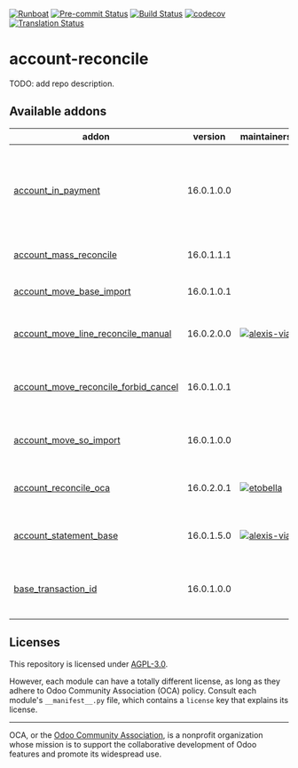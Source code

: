
[![Runboat](https://img.shields.io/badge/runboat-Try%20me-875A7B.png)](https://runboat.odoo-community.org/builds?repo=OCA/account-reconcile&target_branch=16.0)
[![Pre-commit Status](https://github.com/OCA/account-reconcile/actions/workflows/pre-commit.yml/badge.svg?branch=16.0)](https://github.com/OCA/account-reconcile/actions/workflows/pre-commit.yml?query=branch%3A16.0)
[![Build Status](https://github.com/OCA/account-reconcile/actions/workflows/test.yml/badge.svg?branch=16.0)](https://github.com/OCA/account-reconcile/actions/workflows/test.yml?query=branch%3A16.0)
[![codecov](https://codecov.io/gh/OCA/account-reconcile/branch/16.0/graph/badge.svg)](https://codecov.io/gh/OCA/account-reconcile)
[![Translation Status](https://translation.odoo-community.org/widgets/account-reconcile-16-0/-/svg-badge.svg)](https://translation.odoo-community.org/engage/account-reconcile-16-0/?utm_source=widget)

<!-- /!\ do not modify above this line -->

# account-reconcile

TODO: add repo description.

<!-- /!\ do not modify below this line -->

<!-- prettier-ignore-start -->

[//]: # (addons)

Available addons
----------------
addon | version | maintainers | summary
--- | --- | --- | ---
[account_in_payment](account_in_payment/) | 16.0.1.0.0 |  | This module enables in-payment mode for your accounting
[account_mass_reconcile](account_mass_reconcile/) | 16.0.1.1.1 |  | Account Mass Reconcile
[account_move_base_import](account_move_base_import/) | 16.0.1.0.1 |  | Journal Entry base import
[account_move_line_reconcile_manual](account_move_line_reconcile_manual/) | 16.0.2.0.0 | [![alexis-via](https://github.com/alexis-via.png?size=30px)](https://github.com/alexis-via) | Manually reconcile Journal Items
[account_move_reconcile_forbid_cancel](account_move_reconcile_forbid_cancel/) | 16.0.1.0.1 |  | Account Move Reconcile Forbid Cancel
[account_move_so_import](account_move_so_import/) | 16.0.1.0.0 |  | Journal Entry Sale Order completion
[account_reconcile_oca](account_reconcile_oca/) | 16.0.2.0.1 | [![etobella](https://github.com/etobella.png?size=30px)](https://github.com/etobella) | Reconcile addons for Odoo CE accounting
[account_statement_base](account_statement_base/) | 16.0.1.5.0 | [![alexis-via](https://github.com/alexis-via.png?size=30px)](https://github.com/alexis-via) | Base module for Bank Statements
[base_transaction_id](base_transaction_id/) | 16.0.1.0.0 |  | Base transaction ID for financial institutes

[//]: # (end addons)

<!-- prettier-ignore-end -->

## Licenses

This repository is licensed under [AGPL-3.0](LICENSE).

However, each module can have a totally different license, as long as they adhere to Odoo Community Association (OCA)
policy. Consult each module's `__manifest__.py` file, which contains a `license` key
that explains its license.

----
OCA, or the [Odoo Community Association](http://odoo-community.org/), is a nonprofit
organization whose mission is to support the collaborative development of Odoo features
and promote its widespread use.

